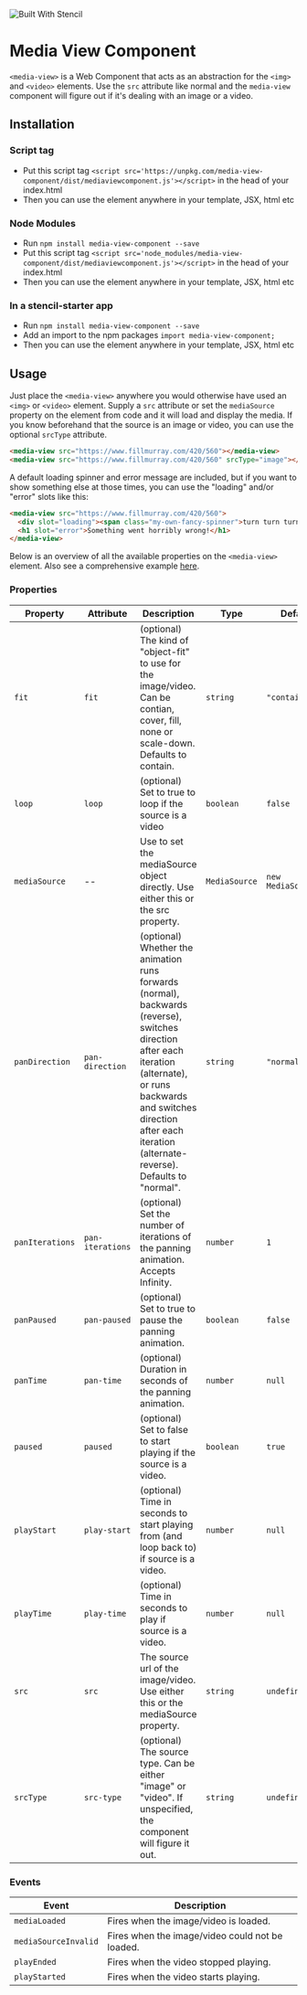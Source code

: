 ![Built With Stencil](https://img.shields.io/badge/-Built%20With%20Stencil-16161d.svg?logo=data%3Aimage%2Fsvg%2Bxml%3Bbase64%2CPD94bWwgdmVyc2lvbj0iMS4wIiBlbmNvZGluZz0idXRmLTgiPz4KPCEtLSBHZW5lcmF0b3I6IEFkb2JlIElsbHVzdHJhdG9yIDE5LjIuMSwgU1ZHIEV4cG9ydCBQbHVnLUluIC4gU1ZHIFZlcnNpb246IDYuMDAgQnVpbGQgMCkgIC0tPgo8c3ZnIHZlcnNpb249IjEuMSIgaWQ9IkxheWVyXzEiIHhtbG5zPSJodHRwOi8vd3d3LnczLm9yZy8yMDAwL3N2ZyIgeG1sbnM6eGxpbms9Imh0dHA6Ly93d3cudzMub3JnLzE5OTkveGxpbmsiIHg9IjBweCIgeT0iMHB4IgoJIHZpZXdCb3g9IjAgMCA1MTIgNTEyIiBzdHlsZT0iZW5hYmxlLWJhY2tncm91bmQ6bmV3IDAgMCA1MTIgNTEyOyIgeG1sOnNwYWNlPSJwcmVzZXJ2ZSI%2BCjxzdHlsZSB0eXBlPSJ0ZXh0L2NzcyI%2BCgkuc3Qwe2ZpbGw6I0ZGRkZGRjt9Cjwvc3R5bGU%2BCjxwYXRoIGNsYXNzPSJzdDAiIGQ9Ik00MjQuNywzNzMuOWMwLDM3LjYtNTUuMSw2OC42LTkyLjcsNjguNkgxODAuNGMtMzcuOSwwLTkyLjctMzAuNy05Mi43LTY4LjZ2LTMuNmgzMzYuOVYzNzMuOXoiLz4KPHBhdGggY2xhc3M9InN0MCIgZD0iTTQyNC43LDI5Mi4xSDE4MC40Yy0zNy42LDAtOTIuNy0zMS05Mi43LTY4LjZ2LTMuNkgzMzJjMzcuNiwwLDkyLjcsMzEsOTIuNyw2OC42VjI5Mi4xeiIvPgo8cGF0aCBjbGFzcz0ic3QwIiBkPSJNNDI0LjcsMTQxLjdIODcuN3YtMy42YzAtMzcuNiw1NC44LTY4LjYsOTIuNy02OC42SDMzMmMzNy45LDAsOTIuNywzMC43LDkyLjcsNjguNlYxNDEuN3oiLz4KPC9zdmc%2BCg%3D%3D&colorA=16161d&style=flat-square)

# Media View Component

`<media-view>` is a Web Component that acts as an abstraction for the `<img>` and `<video>` elements. Use the `src` attribute like normal and the `media-view` component will figure out if it's dealing with an image or a video.


## Installation

### Script tag
- Put this script tag `<script src='https://unpkg.com/media-view-component/dist/mediaviewcomponent.js'></script>` in the head of your index.html
- Then you can use the element anywhere in your template, JSX, html etc

### Node Modules
- Run `npm install media-view-component --save`
- Put this script tag `<script src='node_modules/media-view-component/dist/mediaviewcomponent.js'></script>` in the head of your index.html
- Then you can use the element anywhere in your template, JSX, html etc

### In a stencil-starter app
- Run `npm install media-view-component --save`
- Add an import to the npm packages `import media-view-component;`
- Then you can use the element anywhere in your template, JSX, html etc


## Usage

Just place the `<media-view>` anywhere you would otherwise have used an `<img>` or `<video>` element. Supply a `src` attribute or set the `mediaSource` property on the element from code and it will load and display the media. If you know beforehand that the source is an image or video, you can use the optional `srcType` attribute.
```html
<media-view src="https://www.fillmurray.com/420/560"></media-view>
<media-view src="https://www.fillmurray.com/420/560" srcType="image"></media-view>
```

A default loading spinner and error message are included, but if you want to show something else at those times, you can use the "loading" and/or "error" slots like this:
```html
<media-view src="https://www.fillmurray.com/420/560">
  <div slot="loading"><span class="my-own-fancy-spinner">turn turn turn</span></div>
  <h1 slot="error">Something went horribly wrong!</h1>
</media-view>
```

Below is an overview of all the available properties on the `<media-view>` element. Also see a comprehensive example [here](https://codepen.io/EPLKleijntjens/pen/eYOXMyK).


### Properties

| Property        | Attribute        | Description                                                                                                                                                                                                                                 | Type          | Default             |
| --------------- | ---------------- | ------------------------------------------------------------------------------------------------------------------------------------------------------------------------------------------------------------------------------------------- | ------------- | ------------------- |
| `fit`           | `fit`            | (optional) The kind of "object-fit" to use for the image/video. Can be contian, cover, fill, none or scale-down. Defaults to contain.                                                                                                       | `string`      | `"contain"`         |
| `loop`          | `loop`           | (optional) Set to true to loop if the source is a video                                                                                                                                                                                     | `boolean`     | `false`             |
| `mediaSource`   | --               | Use to set the mediaSource object directly. Use either this or the src property.                                                                                                                                                            | `MediaSource` | `new MediaSource()` |
| `panDirection`  | `pan-direction`  | (optional) Whether the animation runs forwards (normal), backwards (reverse), switches direction after each iteration (alternate), or runs backwards and switches direction after each iteration (alternate-reverse). Defaults to "normal". | `string`      | `"normal"`          |
| `panIterations` | `pan-iterations` | (optional) Set the number of iterations of the panning animation. Accepts Infinity.                                                                                                                                                         | `number`      | `1`                 |
| `panPaused`     | `pan-paused`     | (optional) Set to true to pause the panning animation.                                                                                                                                                                                      | `boolean`     | `false`             |
| `panTime`       | `pan-time`       | (optional) Duration in seconds of the panning animation.                                                                                                                                                                                    | `number`      | `null`              |
| `paused`        | `paused`         | (optional) Set to false to start playing if the source is a video.                                                                                                                                                                          | `boolean`     | `true`              |
| `playStart`     | `play-start`     | (optional) Time in seconds to start playing from (and loop back to) if source is a video.                                                                                                                                                   | `number`      | `null`              |
| `playTime`      | `play-time`      | (optional) Time in seconds to play if source is a video.                                                                                                                                                                                    | `number`      | `null`              |
| `src`           | `src`            | The source url of the image/video. Use either this or the mediaSource property.                                                                                                                                                             | `string`      | `undefined`         |
| `srcType`       | `src-type`       | (optional) The source type. Can be either "image" or "video". If unspecified, the component will figure it out.                                                                                                                             | `string`      | `undefined`         |


### Events

| Event                | Description                                     |
| -------------------- | ----------------------------------------------- |
| `mediaLoaded`        | Fires when the image/video is loaded.           |
| `mediaSourceInvalid` | Fires when the image/video could not be loaded. |
| `playEnded`          | Fires when the video stopped playing.           |
| `playStarted`        | Fires when the video starts playing.            |
